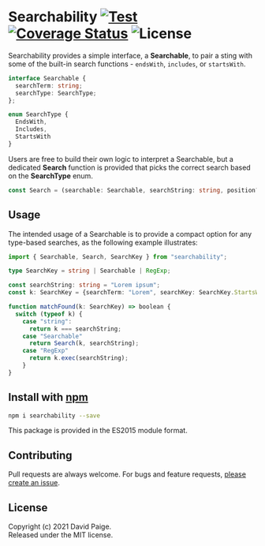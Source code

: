 # Searchability [![Test](https://github.com/pseudosma/searchability/actions/workflows/push.yml/badge.svg?branch=master)](https://github.com/pseudosma/searchability/actions/workflows/push.yml) [![Coverage Status](https://coveralls.io/repos/github/pseudosma/searchability/badge.svg?branch=master)](https://coveralls.io/github/pseudosma/searchability?branch=master) ![License](https://img.shields.io/npm/l/searchability)

Searchability provides a simple interface, a **Searchable**, to pair a sting with some of the built-in search functions - `endsWith`, `includes`, or `startsWith`. 

```typescript
interface Searchable {
  searchTerm: string;
  searchType: SearchType;
};

enum SearchType {
  EndsWith,
  Includes,
  StartsWith
}
```

Users are free to build their own logic to interpret a Searchable, but a dedicated **Search** function is provided that picks the correct search based on the **SearchType** enum.

```typescript
const Search = (searchable: Searchable, searchString: string, position?: number): boolean
```

## Usage

The intended usage of a Searchable is to provide a compact option for any type-based searches, as the following example illustrates:

```typescript
import { Searchable, Search, SearchKey } from "searchability";

type SearchKey = string | Searchable | RegExp;

const searchString: string = "Lorem ipsum";
const k: SearchKey = {searchTerm: "Lorem", searchKey: SearchKey.StartsWith}
```

```typescript
function matchFound(k: SearchKey) => boolean {
  switch (typeof k) {
    case "string":
      return k === searchString;
    case "Searchable"
      return Search(k, searchString);
    case "RegExp"
      return k.exec(searchString);
    }
}
```

## Install with [npm](https://www.npmjs.com/)

```bash
npm i searchability --save
```
This package is provided in the ES2015 module format.

## Contributing

Pull requests are always welcome. For bugs and feature requests, [please create an issue](https://github.com/pseudosma/searchability/issues).

## License

Copyright (c) 2021 David Paige.  
Released under the MIT license.

